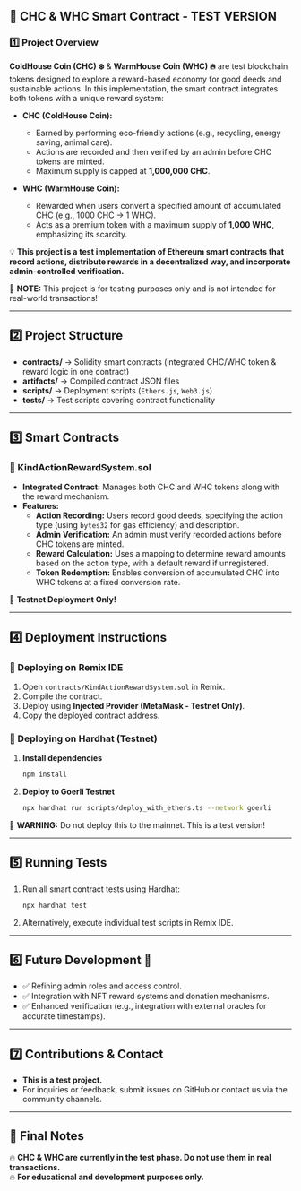 ## 📌 CHC & WHC Smart Contract - TEST VERSION

### 1️⃣ Project Overview

**ColdHouse Coin (CHC) ❄️** & **WarmHouse Coin (WHC) 🔥** are test blockchain tokens designed to explore a reward-based economy for good deeds and sustainable actions. In this implementation, the smart contract integrates both tokens with a unique reward system:

- **CHC (ColdHouse Coin):**
  - Earned by performing eco-friendly actions (e.g., recycling, energy saving, animal care).
  - Actions are recorded and then verified by an admin before CHC tokens are minted.
  - Maximum supply is capped at **1,000,000 CHC**.

- **WHC (WarmHouse Coin):**
  - Rewarded when users convert a specified amount of accumulated CHC (e.g., 1000 CHC → 1 WHC).
  - Acts as a premium token with a maximum supply of **1,000 WHC**, emphasizing its scarcity.

💡 **This project is a test implementation of Ethereum smart contracts that record actions, distribute rewards in a decentralized way, and incorporate admin-controlled verification.**

🚨 **NOTE:** This project is for testing purposes only and is not intended for real-world transactions!

---

## 2️⃣ Project Structure

- **contracts/** → Solidity smart contracts (integrated CHC/WHC token & reward logic in one contract)
- **artifacts/** → Compiled contract JSON files
- **scripts/** → Deployment scripts (`Ethers.js`, `Web3.js`)
- **tests/** → Test scripts covering contract functionality

---

## 3️⃣ Smart Contracts

### 🔹 KindActionRewardSystem.sol
- **Integrated Contract:** Manages both CHC and WHC tokens along with the reward mechanism.
- **Features:**
  - **Action Recording:** Users record good deeds, specifying the action type (using `bytes32` for gas efficiency) and description.
  - **Admin Verification:** An admin must verify recorded actions before CHC tokens are minted.
  - **Reward Calculation:** Uses a mapping to determine reward amounts based on the action type, with a default reward if unregistered.
  - **Token Redemption:** Enables conversion of accumulated CHC into WHC tokens at a fixed conversion rate.

🚨 **Testnet Deployment Only!**

---

## 4️⃣ Deployment Instructions

### 📌 Deploying on Remix IDE
1. Open `contracts/KindActionRewardSystem.sol` in Remix.
2. Compile the contract.
3. Deploy using **Injected Provider (MetaMask - Testnet Only)**.
4. Copy the deployed contract address.

### 📌 Deploying on Hardhat (Testnet)
1. **Install dependencies**
   ```bash
   npm install
   ```
2. **Deploy to Goerli Testnet**
   ```bash
   npx hardhat run scripts/deploy_with_ethers.ts --network goerli
   ```

🚨 **WARNING:** Do not deploy this to the mainnet. This is a test version!

---

## 5️⃣ Running Tests

1. Run all smart contract tests using Hardhat:
   ```bash
   npx hardhat test
   ```
2. Alternatively, execute individual test scripts in Remix IDE.

---

## 6️⃣ Future Development 🚀

- ✅ Refining admin roles and access control.
- ✅ Integration with NFT reward systems and donation mechanisms.
- ✅ Enhanced verification (e.g., integration with external oracles for accurate timestamps).

---

## 7️⃣ Contributions & Contact

- **This is a test project.**
- For inquiries or feedback, submit issues on GitHub or contact us via the community channels.

---

## 📌 Final Notes

🔥 **CHC & WHC are currently in the test phase. Do not use them in real transactions.**  
🔥 **For educational and development purposes only.**
